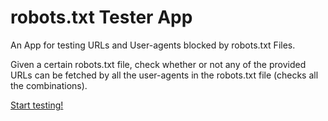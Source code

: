 # robots.txt Tester App

An App for testing URLs and User-agents blocked by robots.txt Files.  

Given a certain robots.txt file, check whether or not any of the provided URLs can be fetched by all the user-agents in the robots.txt file (checks all the combinations).


[Start testing!](https://www.dashboardom.com/robotstxt)



